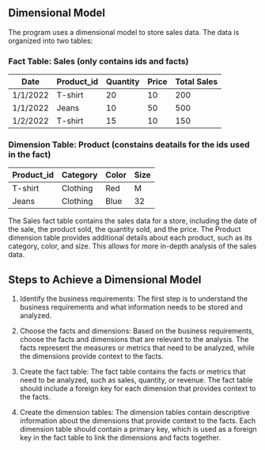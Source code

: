 
## Dimensional Model

The program uses a dimensional model to store sales data. The data is organized into two tables:

### Fact Table: Sales (only contains ids and facts)

| Date | Product_id | Quantity | Price | Total Sales |
|------|---------|----------|-------|------------|
| 1/1/2022 | T-shirt | 20 | 10 | 200 |
| 1/1/2022 | Jeans | 10 | 50 | 500 |
| 1/2/2022 | T-shirt | 15 | 10 | 150 |

### Dimension Table: Product (constains deatails for the ids used in the fact)

| Product_id | Category | Color | Size |
|---------|----------|-------|------|
| T-shirt | Clothing | Red | M |
| Jeans | Clothing | Blue | 32 |

The Sales fact table contains the sales data for a store, including the date of the sale, the product sold, the quantity sold, and the price. The Product dimension table provides additional details about each product, such as its category, color, and size. This allows for more in-depth analysis of the sales data.

## Steps to Achieve a Dimensional Model

1. Identify the business requirements: The first step is to understand the business requirements and what information needs to be stored and analyzed.

2. Choose the facts and dimensions: Based on the business requirements, choose the facts and dimensions that are relevant to the analysis. The facts represent the measures or metrics that need to be analyzed, while the dimensions provide context to the facts.

3. Create the fact table: The fact table contains the facts or metrics that need to be analyzed, such as sales, quantity, or revenue. The fact table should include a foreign key for each dimension that provides context to the facts.

4. Create the dimension tables: The dimension tables contain descriptive information about the dimensions that provide context to the facts. Each dimension table should contain a primary key, which is used as a foreign key in the fact table to link the dimensions and facts together.
